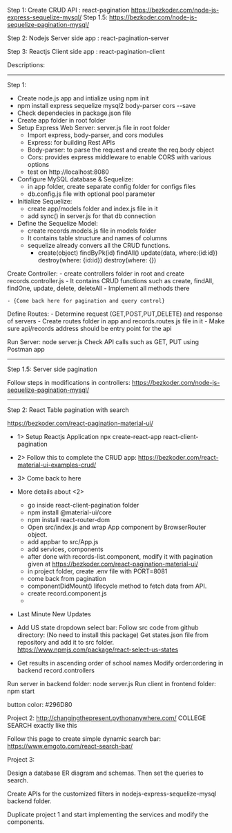 
Step 1: Create CRUD API : react-pagination
https://bezkoder.com/node-js-express-sequelize-mysql/
Step 1.5:
https://bezkoder.com/node-js-sequelize-pagination-mysql/

Step 2: Nodejs Server side app : react-pagination-server


Step 3: Reactjs Client side app : react-pagination-client



Descriptions:
______________
Step 1:

- Create node.js app and intialize using npm init
- npm install express sequelize mysql2 body-parser cors --save
- Check dependecies in package.json file 
- Create app folder in root folder
- Setup Express Web Server: server.js file in root folder
    - Import express, body-parser, and cors modules
    - Express: for building Rest APIs
    - Body-parser: to parse the request and create the req.body object
    - Cors: provides express middleware to enable CORS with various options
    - test on http://localhost:8080
- Configure MySQL database & Sequelize:
    - in app folder, create separate config folder for configs files
    - db.config.js file with optional pool parameter 
- Initialize Sequelize:
    - create app/models folder and index.js file in it
    - add sync() in server.js for that db connection
- Define the Sequelize Model:
    - create records.models.js file in models folder
    - It contains table structure and names of columns
    - sequelize already convers all the CRUD functions.
        - create(object) findByPk(id) findAll() update(data, where:{id:id}) 
        destroy(where: {id:id}) destroy(where: {})

Create Controller:
    - create controllers folder in root and create records.controller.js
    - It contains CRUD functions such as create, findAll, findOne, update,
    delete, deleteAll
    - Implement all methods there

    - {Come back here for pagination and query control}

Define Routes:
    - Determine request (GET,POST,PUT,DELETE) and response of servers
    - Create routes folder in app and records.routes.js file in it
    - Make sure api/records address should be entry point for the api

Run Server: node server.js
Check API calls such as GET, PUT using Postman app

_______________
Step 1.5: Server side pagination

Follow steps in modifications in controllers:
https://bezkoder.com/node-js-sequelize-pagination-mysql/


_______________
Step 2: React Table pagination with search

https://bezkoder.com/react-pagination-material-ui/

- 1> Setup Reactjs Application npx create-react-app react-client-pagination
- 2> Follow this to complete the CRUD app: https://bezkoder.com/react-material-ui-examples-crud/
- 3> Come back to here

- More details about <2>
    - go inside react-client-pagination folder
    - npm install @material-ui/core 
    - npm install react-router-dom 
    - Open src/index.js and wrap App component by BrowserRouter object.
    - add appbar to src/App.js
    - add services, components
    - after done with records-list.component, modify it with pagination given at https://bezkoder.com/react-pagination-material-ui/
    - in project folder, create .env file with PORT=8081
    - come back from pagination
    - componentDidMount() lifecycle method to fetch data from API.
    - create record.component.js
    - 

- Last Minute New Updates

- Add US state dropdown select bar:
    Follow src code from github directory: (No need to install this package)
    Get states.json file from repository and add it to src folder.
    https://www.npmjs.com/package/react-select-us-states

- Get results in ascending order of school names
  Modify order:ordering in backend record.controllers


Run server in backend folder: node server.js
Run client in frontend folder: npm start




button color: #296D80

Project 2: http://changingthepresent.pythonanywhere.com/  COLLEGE SEARCH exactly like this

Follow this page to create simple dynamic search bar:
https://www.emgoto.com/react-search-bar/


Project 3:

Design a database ER diagram and schemas. Then set the queries to search.

Create APIs for the customized filters in nodejs-express-sequelize-mysql backend folder.

Duplicate project 1 and start implementing the services and modify the components.

